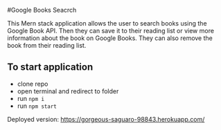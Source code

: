 #Google Books Seacrch

This Mern stack application allows the user to search books using the Google Book API. Then they can save it to their reading list or view more information about the book on Google Books. They can also remove the book from their reading list.

## To start application

- clone repo
- open terminal and redirect to folder
- run `npm i`
- run `npm start`

Deployed version: <https://gorgeous-saguaro-98843.herokuapp.com/>
